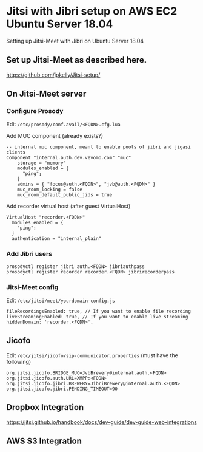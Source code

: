 # Jitsi with Jibri setup on AWS EC2 Ubuntu Server 18.04 
Setting up Jitsi-Meet with Jibri on Ubuntu Server 18.04

## Set up Jitsi-Meet as described here.
https://github.com/jpkelly/Jitsi-setup/

## On Jitsi-Meet server 
### Configure Prosody 
Edit `/etc/prosody/conf.avail/<FQDN>.cfg.lua`

Add MUC component (already exists?)
```
-- internal muc component, meant to enable pools of jibri and jigasi clients
Component "internal.auth.dev.vevomo.com" "muc"
    storage = "memory"
    modules_enabled = {
      "ping";
    }
    admins = { "focus@auth.<FQDN>", "jvb@auth.<FQDN>" }
    muc_room_locking = false
    muc_room_default_public_jids = true
```
Add recorder virtual host (after guest VirtualHost)
```
VirtualHost "recorder.<FQDN>"
  modules_enabled = {
    "ping";
  }
  authentication = "internal_plain"
```

### Add Jibri users
```
prosodyctl register jibri auth.<FQDN> jibriauthpass
prosodyctl register recorder recorder.<FQDN> jibrirecorderpass
```

### Jitsi-Meet config
Edit `/etc/jitsi/meet/yourdomain-config.js`
```
fileRecordingsEnabled: true, // If you want to enable file recording
liveStreamingEnabled: true, // If you want to enable live streaming
hiddenDomain: 'recorder.<FQDN>',
```

## Jicofo
Edit `/etc/jitsi/jicofo/sip-communicator.properties` (must have the following)
```
org.jitsi.jicofo.BRIDGE_MUC=JvbBrewery@internal.auth.<FQDN>
org.jitsi.jicofo.auth.URL=XMPP:<FQDN>
org.jitsi.jicofo.jibri.BREWERY=JibriBrewery@internal.auth.<FQDN>
org.jitsi.jicofo.jibri.PENDING_TIMEOUT=90
```

## Dropbox Integration
https://jitsi.github.io/handbook/docs/dev-guide/dev-guide-web-integrations

## AWS S3 Integration
